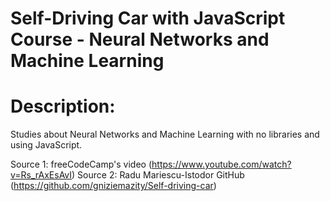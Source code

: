 # Self-Driving Car with JavaScript Course - Neural Networks and Machine Learning

# Description:

Studies about Neural Networks and Machine Learning with no libraries and using JavaScript.

Source 1: freeCodeCamp's video (https://www.youtube.com/watch?v=Rs_rAxEsAvI)
Source 2: Radu Mariescu-Istodor GitHub (https://github.com/gniziemazity/Self-driving-car)